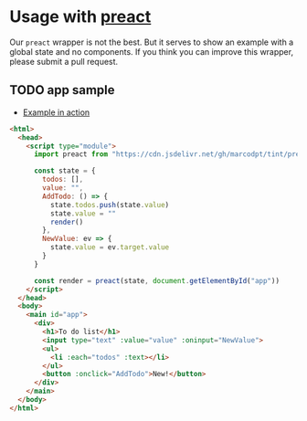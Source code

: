 # Usage with [preact](https://github.com/preactjs/preact)
Our `preact` wrapper is not the best. But it serves to show an example
with a global state and no components. If you think you can improve this
wrapper, please submit a pull request.

## TODO app sample
- [Example in action](../samples/preact.html)

```html
<html>
  <head>
    <script type="module">
      import preact from "https://cdn.jsdelivr.net/gh/marcodpt/tint/preact.js"

      const state = {
        todos: [],
        value: "",
        AddTodo: () => {
          state.todos.push(state.value)
          state.value = ""
          render()
        },
        NewValue: ev => {
          state.value = ev.target.value
        }
      }

      const render = preact(state, document.getElementById("app"))
    </script>
  </head>
  <body>
    <main id="app">
      <div>
        <h1>To do list</h1>
        <input type="text" :value="value" :oninput="NewValue">
        <ul>
          <li :each="todos" :text></li>
        </ul>
        <button :onclick="AddTodo">New!</button>
      </div>
    </main>
  </body>
</html>
```
